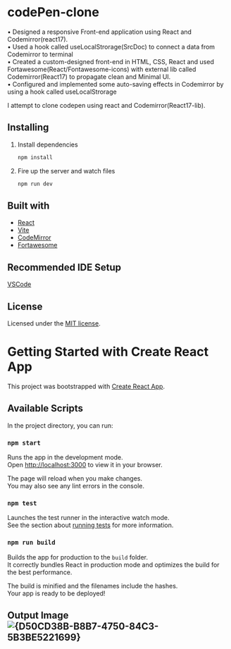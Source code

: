 # codePen-clone

• Designed a responsive Front-end application using React and Codemirror(react17). <br>
• Used a hook called useLocalStrorage(SrcDoc) to connect a data from Codemirror to terminal <br>
• Created a custom-designed front-end in HTML, CSS, React and used Fortawesome(React/Fontawesome-icons) with external lib called Codemirror(React17) to propagate clean and Minimal UI. <br>
• Configured and implemented some auto-saving effects in Codemirror by using a hook called useLocalStrorage

I attempt to clone codepen using react and Codemirror(React17-lib).

## Installing

1. Install dependencies

   ```bash
   npm install
   ```

2. Fire up the server and watch files

   ```bash
   npm run dev
   ```

## Built with

- [React](https://reactjs.org/)
- [Vite](https://vitejs.dev/)
- [CodeMirror](https://codemirror.net/)
- [Fortawesome](https://fortawesome.com/)

## Recommended IDE Setup

[VSCode](https://code.visualstudio.com/)

## License

Licensed under the [MIT license](https://opensource.org/licenses/MIT).


# Getting Started with Create React App

This project was bootstrapped with [Create React App](https://github.com/facebook/create-react-app).

## Available Scripts

In the project directory, you can run:

### `npm start`

Runs the app in the development mode.\
Open [http://localhost:3000](http://localhost:3000) to view it in your browser.

The page will reload when you make changes.\
You may also see any lint errors in the console.

### `npm test`

Launches the test runner in the interactive watch mode.\
See the section about [running tests](https://facebook.github.io/create-react-app/docs/running-tests) for more information.

### `npm run build`

Builds the app for production to the `build` folder.\
It correctly bundles React in production mode and optimizes the build for the best performance.

The build is minified and the filenames include the hashes.\
Your app is ready to be deployed!

## Output Image ![{D50CD38B-B8B7-4750-84C3-5B3BE5221699}](https://user-images.githubusercontent.com/89378073/211741654-6496cadb-8823-4a53-9d85-be0dc89cf1e8.png)



